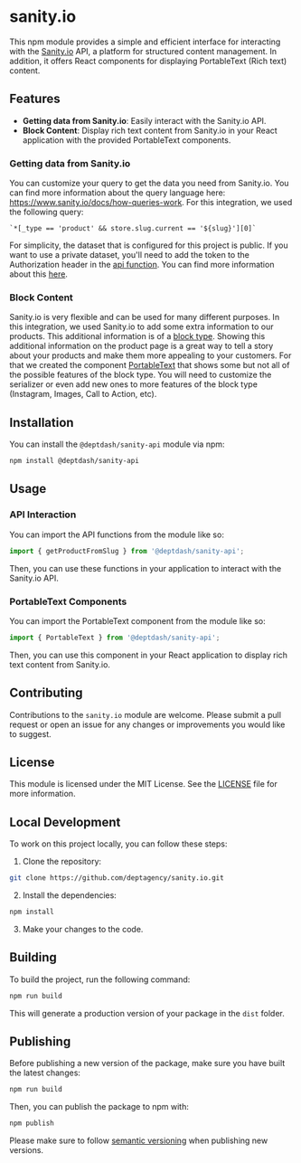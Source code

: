 # sanity.io

This npm module provides a simple and efficient interface for interacting with the [Sanity.io](https://www.sanity.io/) API, a platform for structured content management. In addition, it offers React components for displaying PortableText (Rich text) content.

## Features

- **Getting data from Sanity.io**: Easily interact with the Sanity.io API.
- **Block Content**: Display rich text content from Sanity.io in your React application with the provided PortableText components.

### Getting data from Sanity.io

You can customize your query to get the data you need from Sanity.io. You can find more information about the query language here: https://www.sanity.io/docs/how-queries-work. For this integration, we used the following query:

```groq
`*[_type == 'product' && store.slug.current == '${slug}'][0]`
```
For simplicity, the dataset that is configured for this project is public. If you want to use a private dataset, you'll need to add the token to the Authorization header in the [api function](index.server.ts). You can find more information about this [here](https://www.sanity.io/docs/http-auth).

### Block Content

Sanity.io is very flexible and can be used for many different purposes.
In this integration, we used Sanity.io to add some extra information to our products. This additional information is of a [block type](https://www.sanity.io/docs/block-type).
Showing this additional information on the product page is a great way to tell a story about your products and make them more appealing to your customers. For that we created the component [PortableText](/stack/app/sanity.io/components/PortableText.tsx) that shows some but not all of the possible features of the block type. You will need to customize the serializer or even add new ones to more features of the block type (Instagram, Images, Call to Action, etc).

## Installation

You can install the `@deptdash/sanity-api` module via npm:

```bash
npm install @deptdash/sanity-api
```

## Usage

### API Interaction

You can import the API functions from the module like so:

```javascript
import { getProductFromSlug } from '@deptdash/sanity-api';
```

Then, you can use these functions in your application to interact with the Sanity.io API.

### PortableText Components

You can import the PortableText component from the module like so:

```javascript
import { PortableText } from '@deptdash/sanity-api';
```

Then, you can use this component in your React application to display rich text content from Sanity.io.

## Contributing

Contributions to the `sanity.io` module are welcome. Please submit a pull request or open an issue for any changes or improvements you would like to suggest.

## License

This module is licensed under the MIT License. See the [LICENSE](LICENSE) file for more information.

## Local Development

To work on this project locally, you can follow these steps:

1. Clone the repository:

```bash
git clone https://github.com/deptagency/sanity.io.git
```

2. Install the dependencies:

```bash
npm install
```

3. Make your changes to the code.

## Building

To build the project, run the following command:

```bash
npm run build
```

This will generate a production version of your package in the `dist` folder.

## Publishing

Before publishing a new version of the package, make sure you have built the latest changes:

```bash
npm run build
```

Then, you can publish the package to npm with:

```bash
npm publish
```

Please make sure to follow [semantic versioning](https://semver.org/) when publishing new versions.